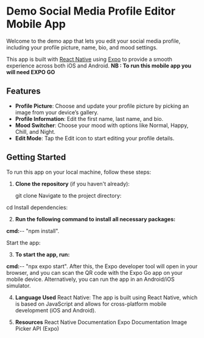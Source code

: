 # Demo Social Media Profile Editor Mobile App

Welcome to the demo app that lets you edit your social media profile, including your profile picture, name, bio, and mood settings.

This app is built with [React Native](https://reactnative.dev) using [Expo](https://expo.dev) to provide a smooth experience across both iOS and Android.
**NB : To run this mobile app you will need EXPO GO**

## Features

- **Profile Picture**: Choose and update your profile picture by picking an image from your device’s gallery.
- **Profile Information**: Edit the first name, last name, and bio.
- **Mood Switcher**: Choose your mood with options like Normal, Happy, Chill, and Night.
- **Edit Mode**: Tap the Edit icon to start editing your profile details.

## Getting Started

To run this app on your local machine, follow these steps:

1. **Clone the repository** (if you haven't already):

   git clone <repo-url>
Navigate to the project directory:

cd <project-directory>
Install dependencies:

2. **Run the following command to install all necessary packages:**

**cmd:**--
"npm install".

Start the app:

3. **To start the app, run:**

**cmd:**--
"npx expo start". 
After this, the Expo developer tool will open in your browser, and you can scan the QR code with the Expo Go app on your mobile device. Alternatively, you can run the app in an Android/iOS simulator.

4. **Language Used**
React Native: The app is built using React Native, which is based on JavaScript and allows for cross-platform mobile development (iOS and Android).

5. **Resources**
React Native Documentation
Expo Documentation
Image Picker API (Expo)
